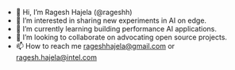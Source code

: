 - 👋 Hi, I’m Ragesh Hajela (@rageshh)
- 👀 I’m interested in sharing new experiments in AI on edge.
- 🌱 I’m currently learning building performance AI applications.
- 💞️ I’m looking to collaborate on advocating open source projects.
- 📫 How to reach me rageshhajela@gmail.com or ragesh.hajela@intel.com

<!---
rageshh/rageshh is a ✨ special ✨ repository because its `README.md` (this file) appears on your GitHub profile.
You can click the Preview link to take a look at your changes.
--->
